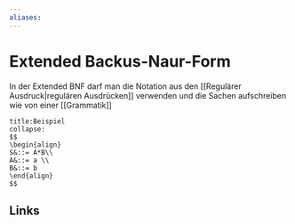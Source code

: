 ```yaml
---
aliases: 
---
```

# Extended Backus-Naur-Form 
In der Extended BNF darf man die Notation aus den [[Regulärer Ausdruck|regulären Ausdrücken]] verwenden und die Sachen aufschreiben wie von einer [[Grammatik]]

```ad-example
title:Beispiel
collapse:
$$
\begin{align}
S&::= A*B\\
A&::= a \\
B&::= b
\end{align}
$$
```

## Links